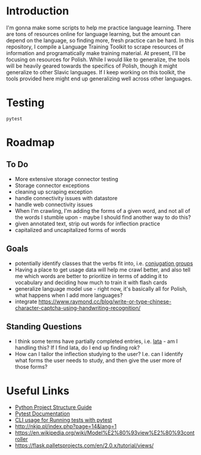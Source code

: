 # Introduction
I'm gonna make some scripts to help me practice language learning. There are tons of resources online for language learning, but the amount can depend on the language, so finding more, fresh practice can be hard. In this repository, I compile a Language Training Toolkit to scrape resources of information and programatically make training material.
At present, I'll be focusing on resources for Polish. While I would like to generalize, the tools will be heavily geared towards the specifics of Polish, though it might generalize to other Slavic languages. If I keep working on this toolkit, the tools provided here might end up generalizing well across other languages.


# Testing
```
pytest
```


# Roadmap
## To Do
- More extensive storage connector testing
- Storage connector exceptions
- cleaning up scraping exception
- handle connectivity issues with datastore
- handle web connectivity issues
- When I'm crawling, I'm adding the forms of a given word, and not all of the words I stumble upon - maybe I should find another way to do this?
- given annotated text, strip out words for inflection practice
- capitalized and uncapitalized forms of words

## Goals
- potentially identify classes that the verbs fit into, i.e. [conjugation groups](https://www.polishpod101.com/blog/2020/10/05/polish-conjugations/)
- Having a place to get usage data will help me crawl better, and also tell me which words are better to prioritize in terms of adding it to vocabulary and deciding how much to train it with flash cards
- generalize language model use - right now, it's basically all for Polish, what happens when I add more languages?
- integrate https://www.raymond.cc/blog/write-or-type-chinese-character-captcha-using-handwriting-recognition/

## Standing Questions
- I think some terms have partially completed entries, i.e. [lata](https://en.wiktionary.org/wiki/lata) - am I handling this? If I find lata, do I end up finding rok?
- How can I tailor the inflection studying to the user? I.e. can I identify what forms the user needs to study, and then give the user more of those forms?


# Useful Links
- [Python Project Structure Guide](https://docs.python-guide.org/writing/structure/)
- [Pytest Documentation](https://docs.pytest.org/en/6.2.x/)
- [CLI usage for Running tests with pytest](https://zetcode.com/python/pytest/)
- http://nkjp.pl/index.php?page=14&lang=1
- https://en.wikipedia.org/wiki/Model%E2%80%93view%E2%80%93controller
- https://flask.palletsprojects.com/en/2.0.x/tutorial/views/